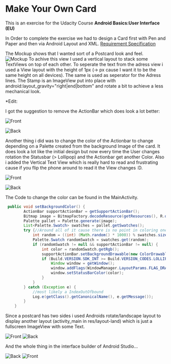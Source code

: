 <h1>Make Your Own Card</h1>

This is an exercise for the Udacity Course **Android Basics:User Interface (EU)**

In Order to complete the exercise we had to design a Card first with Pen and Paper and then via Android Layout and XML. 
[Requirement Specification](https://classroom.udacity.com/courses/ud834-eu/lessons/2bdfe89e-b44c-4789-90a6-755077aff7f8/concepts/43534185690923#)


The  Mockup shows that I wanted sort of a Postcard look and feel. 
![Mockup](/screens/mockup.jpg)
To achive this view I used a vertical layout to stack some TextViews on top of each other. 
To seperate the text from the adress view i used a View layout with the height of 1px (-> px cause I want it to be the same height on all devices). 
The same is used as seperator for the Adress lines. 
The Stamp is an ImageView put into place with android:layout_gravity="right|end|bottom" and rotate a bit to achieve a less mechanical look. 


*Edit: 

I got the suggestion to remove the ActionBar which does look a lot better: 

![Front](/screens/p_no_action.png)

![Back](/screens/l_no_action.png)


Another thing i did was to change the color of the Actionbar to change depending on a Palette created from the background Image of the card. 
It does look a lot like the initial design but now every time the User changes rotation the Statusbar (> Lollipop) and the Actionbar 
get another Color.
Also i added the Vertical Text View which is really hard to read and frustrating cause if you flip the phone around to read it the View changes :D. 

![Front](/screens/l_color.png)

![Back](/screens/p_color.png)


The Code to change the color can be found in the MainActivity. 

```java
 public void setBackgroundColor() {
        ActionBar supportActionBar = getSupportActionBar();
        Bitmap image = BitmapFactory.decodeResource(getResources(), R.drawable.nordkette);
        Palette pallet = Palette.generate(image);
        List<Palette.Swatch> swatches = pallet.getSwatches();
        try {//Around all of it cause there is no point in coloring one if the other fails
            int random = ((int) (Math.random() * 1000)) % swatches.size();
            Palette.Swatch randomSwatch = swatches.get(random);
            if (randomSwatch != null && supportActionBar != null) {
                int color = randomSwatch.getRgb();
                supportActionBar.setBackgroundDrawable(new ColorDrawable(color));
                if (Build.VERSION.SDK_INT >= Build.VERSION_CODES.LOLLIPOP) {
                    Window window = getWindow();
                    window.addFlags(WindowManager.LayoutParams.FLAG_DRAWS_SYSTEM_BAR_BACKGROUNDS);
                    window.setStatusBarColor(color);
                }
            }
        } catch (Exception e) {
            //most likely a IndexOutOfbound
            Log.e(getClass().getCanonicalName(), e.getMessage());
        }
    }
```



Since a postcard has two sides i used Androids rotate/landscape layout to display another layout (activity_main in res/layout-land) which is just a 
fullscreen ImageView with some Text. 

![Front](/screens/portrait_card.png)
![Back](/screens/landscape_card.png)


And the whole thing in the interface builder of Android Studio...

![Back](/screens/screen_port_builder.png)
![Front](/screens/screen_land_builder.png)

